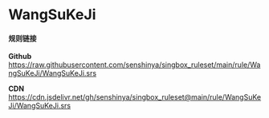 # WangSuKeJi

#### 规则链接

**Github**
https://raw.githubusercontent.com/senshinya/singbox_ruleset/main/rule/WangSuKeJi/WangSuKeJi.srs

**CDN**
https://cdn.jsdelivr.net/gh/senshinya/singbox_ruleset@main/rule/WangSuKeJi/WangSuKeJi.srs